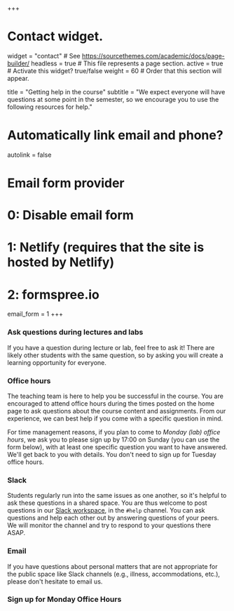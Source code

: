 +++
# Contact widget.
widget = "contact"  # See https://sourcethemes.com/academic/docs/page-builder/
headless = true  # This file represents a page section.
active = true  # Activate this widget? true/false
weight = 60  # Order that this section will appear.

title = "Getting help in the course"
subtitle = "We expect everyone will have questions at some point in the semester, so we encourage you to use the following resources for help."

# Automatically link email and phone?
autolink = false

# Email form provider
#   0: Disable email form
#   1: Netlify (requires that the site is hosted by Netlify)
#   2: formspree.io
email_form = 1
+++

### Ask questions during lectures and labs

If you have a question during lecture or lab, feel free to ask it! There are likely other students with the same question, so by asking you will create a learning opportunity for everyone.

### Office hours

The teaching team is here to help you be successful in the course. You are encouraged to attend office hours during the times posted on the home page to ask questions about the course content and assignments.  From our experience, we can best help if you come with a specific question in mind.

For time management reasons, if you plan to come to *Monday (lab) office hours*, we ask you to please sign up by 17:00 on Sunday (you can use the form below), with at least one specific question you want to have answered. We'll get back to you with details. You don't need to sign up for Tuesday office hours.  


### Slack 

Students regularly run into the same issues as one another, so it's helpful to ask these questions in a shared space. You are thus welcome to post questions in our [Slack workspace](https://qm2021.slack.com/), in the `#help` channel. You can ask questions and help each other out by answering questions of your peers. We will monitor the channel and try to respond to your questions there ASAP. 

### Email

If you have questions about personal matters that are not appropriate for the public space like Slack channels (e.g., illness, accommodations, etc.), please don't hesitate to email us.

### Sign up for Monday Office Hours

